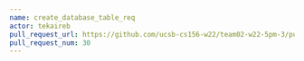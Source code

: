 ```yaml
---
name: create_database_table_req
actor: tekaireb
pull_request_url: https://github.com/ucsb-cs156-w22/team02-w22-5pm-3/pull/30
pull_request_num: 30
---
```

